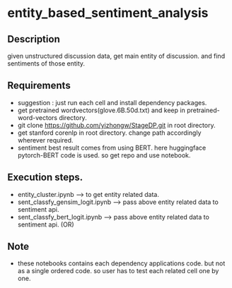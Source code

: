 # entity_based_sentiment_analysis

## Description
given unstructured discussion data, get main entity of discussion. and find sentiments of those entity.

## Requirements
* suggestion : just run each cell and install dependency packages.
* get pretrained wordvectors(glove.6B.50d.txt) and keep in pretrained-word-vectors directory.
* git clone https://github.com/yizhongw/StageDP.git in root directory.
* get stanford corenlp in root directory. change path accordingly wherever required.
* sentiment best result comes from using BERT. here huggingface pytorch-BERT code is used. so get repo and use notebook.

## Execution steps.

* entity_cluster.ipynb  --> to get entity related data.
* sent_classfy_gensim_logit.ipynb --> pass above entity related data to sentiment api.
* sent_classfy_bert_logit.ipynb --> pass above entity related data to sentiment api. (OR)

## Note
* these notebooks contains each dependency applications code. but not as a single ordered code. so user has to test each related cell one by one. 

